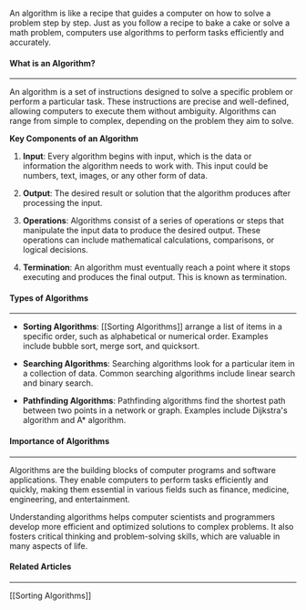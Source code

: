 An algorithm is like a recipe that guides a computer on how to solve a problem step by step. Just as you follow a recipe to bake a cake or solve a math problem, computers use algorithms to perform tasks efficiently and accurately.

#### What is an Algorithm?
<hr>
An algorithm is a set of instructions designed to solve a specific problem or perform a particular task. These instructions are precise and well-defined, allowing computers to execute them without ambiguity. Algorithms can range from simple to complex, depending on the problem they aim to solve.

**Key Components of an Algorithm**

1. **Input**: Every algorithm begins with input, which is the data or information the algorithm needs to work with. This input could be numbers, text, images, or any other form of data.

2. **Output**: The desired result or solution that the algorithm produces after processing the input.

3. **Operations**: Algorithms consist of a series of operations or steps that manipulate the input data to produce the desired output. These operations can include mathematical calculations, comparisons, or logical decisions.

4. **Termination**: An algorithm must eventually reach a point where it stops executing and produces the final output. This is known as termination.

#### Types of Algorithms
<hr>

- **Sorting Algorithms**: [[Sorting Algorithms]] arrange a list of items in a specific order, such as alphabetical or numerical order. Examples include bubble sort, merge sort, and quicksort.

- **Searching Algorithms**: Searching algorithms look for a particular item in a collection of data. Common searching algorithms include linear search and binary search.

- **Pathfinding Algorithms**: Pathfinding algorithms find the shortest path between two points in a network or graph. Examples include Dijkstra's algorithm and A* algorithm.

#### Importance of Algorithms
<hr>

Algorithms are the building blocks of computer programs and software applications. They enable computers to perform tasks efficiently and quickly, making them essential in various fields such as finance, medicine, engineering, and entertainment.

Understanding algorithms helps computer scientists and programmers develop more efficient and optimized solutions to complex problems. It also fosters critical thinking and problem-solving skills, which are valuable in many aspects of life.

#### Related Articles
<hr>

[[Sorting Algorithms]]